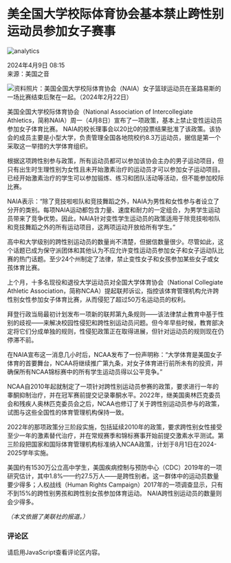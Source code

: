 # 美全国大学校际体育协会基本禁止跨性别运动员参加女子赛事

![analytics](https://ssc.voachinese.com/b/ss/bbgprod,bbgentityvoa/1/G.4--NS/1286013958?pageName=voa%3aman%3aw%3aarticle%3a%e7%be%8e%e5%85%a8%e5%9b%bd%e5%a4%a7%e5%ad%a6%e6%a0%a1%e9%99%85%e4%bd%93%e8%82%b2%e5%8d%8f%e4%bc%9a%e5%9f%ba%e6%9c%ac%e7%a6%81%e6%ad%a2%e8%b7%a8%e6%80%a7%e5%88%ab%e8%bf%90%e5%8a%a8%e5%91%98%e5%8f%82%e5%8a%a0%e5%a5%b3%e5%ad%90%e8%b5%9b%e4%ba%8b&c6=%e7%be%8e%e5%85%a8%e5%9b%bd%e5%a4%a7%e5%ad%a6%e6%a0%a1%e9%99%85%e4%bd%93%e8%82%b2%e5%8d%8f%e4%bc%9a%e5%9f%ba%e6%9c%ac%e7%a6%81%e6%ad%a2%e8%b7%a8%e6%80%a7%e5%88%ab%e8%bf%90%e5%8a%a8%e5%91%98%e5%8f%82%e5%8a%a0%e5%a5%b3%e5%ad%90%e8%b5%9b%e4%ba%8b&v36=8.37.0.0.290&v6=D=c6&g=https%3a%2f%2fwww.voachinese.com%2fa%2fnaia-all-but-bans-transgender-athletes-from-women-s-sports-ncaa-vows-to-ensure-fair-competition-20240408%2f7561911.html&c1=D=g&v1=D=g&events=event1,event52&c16=voa%20mandarin&v16=D=c16&c5=us&v5=D=c5&ch=%e7%be%8e%e5%9b%bd&c15=mandarin&v15=D=c15&c4=article&v4=D=c4&c14=7561911&v14=D=c14&v20=no&c17=web&v17=D=c17&mcorgid=518abc7455e462b97f000101%40adobeorg&server=www.voachinese.com&pageType=D=c4&ns=bbg&v29=D=server&v25=voa&v30=521&v105=D=User-Agent)

2024年4月9日 08:15  
来源：美国之音

![资料照片：美国全国大学校际体育协会（NAIA）女子篮球运动员在圣路易斯的一场比赛结束后聚在一起。（2024年2月22日）](https://gdb.voanews.com/01000000-0aff-0242-e760-08dc580bee07_w1023_r1_s.jpg)

美国全国大学校际体育协会（National Association of Intercollegiate Athletics，简称NAIA）周一（4月8日）宣布了一项政策，基本上禁止变性运动员参加女子体育比赛。 NAIA的校长理事会以20比0的投票结果批准了该政策。该协会的成员主要是小型大学，负责管理全国各地院校约8.3万运动员，据信是第一个采取这一举措的大学体育组织。

根据这项跨性别参与政策，所有运动员都可以参加该协会主办的男子运动项目，但只有出生时生理性别为女性且未开始激素治疗的运动员才可以参加女子运动项目。已经开始激素治疗的学生可以参加锻炼、练习和团队活动等活动，但不能参加校际比赛。 

NAIA表示：“除了竞技啦啦队和竞技舞蹈之外，NAIA为男性和女性参与者设立了分开的类别。每项NAIA运动都包含力量、速度和耐力的一定组合，为男学生运动员带来了竞争优势。因此，NAIA针对变性学生运动员的政策适用于除竞技啦啦队和竞技舞蹈之外的所有运动项目，这两项运动开放给所有学生。” 

高中和大学级别的跨性别运动员的数量尚不清楚，但据信数量很少。尽管如此，这个话题已成为保守派团体和其他认为不应允许变性运动员参加女子和女子运动队比赛的热门话题。至少24个州制定了法律，禁止变性女子和女孩参加某些女子或女孩体育比赛。

上个月，十多名现役和退役大学运动员对全国大学体育协会（National Collegiate Athletic Association，简称NCAA）提起联邦诉讼，指控该体育管理机构允许跨性别女性参加女子体育比赛，从而侵犯了超过50万名运动员的权利。 

拜登行政当局最初计划发布一项新的联邦第九条规则——该法律禁止教育中基于性别的歧视——来解决校园性侵犯和跨性别运动员问题。但今年早些时候，教育部决定将它们分成单独的规则，性侵犯政策正在取得进展，但针对运动员的规则现在仍停滞不前。

在NAIA宣布这一消息几小时后，NCAA发布了一份声明称：“大学体育是美国女子体育的首要舞台，NCAA将继续推广第九条，对女子体育进行前所未有的投资，并确保所有NCAA锦标赛中的所有学生运动员得以公平竞争。” 

NCAA自2010年起就制定了一项针对跨性别运动员参赛的政策，要求进行一年的睾酮抑制治疗，并在冠军赛前提交记录睾酮水平。2022年，继美国奥林匹克委员会和残疾人奥林匹克委员会之后，NCAA也修订了关于跨性别运动员参与的政策，试图与这些全国性的体育管理机构保持一致。 

2022年的那项政策分三阶段实施，包括延续2010年的政策，要求跨性别女性接受至少一年的激素替代治疗，并在常规赛季和锦标赛事开始前提交激素水平测试。第三阶段把国家和国际体育管理机构标准纳入NCAA政策，计划于8月1日在2024-2025学年实施。 

美国约有1530万公立高中学生，美国疾病控制与预防中心（CDC）2019年的一项研究估计，其中1.8%——约27.5万人——是跨性别者。这一群体中的运动员数量要少得多；人权战线（Human Rights Campaign）2017年的一项调查显示，只有不到15%的跨性别男孩和跨性别女孩参加体育运动。 NAIA跨性别运动员的数量则会少得多。

_（本文依据了美联社的报道。）_

### 评论区

请启用JavaScript查看评论区内容。